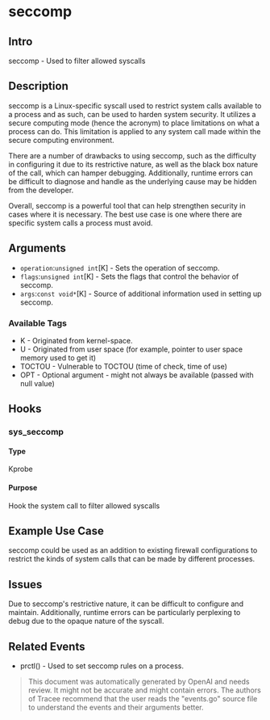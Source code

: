 
# seccomp

## Intro
seccomp - Used to filter allowed syscalls

## Description
seccomp is a Linux-specific syscall used to restrict system calls available to a process and as such, can be used to harden system security.
It utilizes a secure computing mode (hence the acronym) to place limitations on what a process can do. This limitation is applied to any system call made within the secure computing environment.

There are a number of drawbacks to using seccomp, such as the difficulty in configuring it due to its restrictive nature, as well as the black box nature of the call, which can hamper debugging. Additionally, runtime errors can be difficult to diagnose and handle as the underlying cause may be hidden from the developer.

Overall, seccomp is a powerful tool that can help strengthen security in cases where it is necessary. The best use case is one where there are specific system calls a process must avoid.

## Arguments
* `operation`:`unsigned int`[K] - Sets the operation of seccomp.
* `flags`:`unsigned int`[K] - Sets the flags that control the behavior of seccomp.
* `args`:`const void*`[K] - Source of additional information used in setting up seccomp.

### Available Tags
* K - Originated from kernel-space.
* U - Originated from user space (for example, pointer to user space memory used to get it)
* TOCTOU - Vulnerable to TOCTOU (time of check, time of use)
* OPT - Optional argument - might not always be available (passed with null value)

## Hooks
### sys_seccomp
#### Type
Kprobe
#### Purpose
Hook the system call to filter allowed syscalls

## Example Use Case
seccomp could be used as an addition to existing firewall configurations to restrict the kinds of system calls that can be made by different processes. 

## Issues
Due to seccomp's restrictive nature, it can be difficult to configure and maintain. Additionally, runtime errors can be particularly perplexing to debug due to the opaque nature of the syscall. 

## Related Events
* prctl() - Used to set seccomp rules on a process.

> This document was automatically generated by OpenAI and needs review. It might
> not be accurate and might contain errors. The authors of Tracee recommend that
> the user reads the "events.go" source file to understand the events and their
> arguments better.
